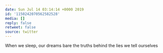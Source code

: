 ```yaml
---
date: Sun Jul 14 03:14:14 +0000 2019
id: '1150242070562582528'
media: []
reply: false
retweet: false
source: twitter
---
```


When we sleep, our dreams bare the truths behind the lies we tell ourselves